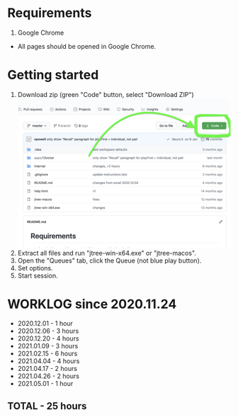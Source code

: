 # Requirements
1. Google Chrome
- All pages should be opened in Google Chrome.

# Getting started

1. Download zip (green "Code" button, select "Download ZIP")
   ![Press green button to download code](code.png)
2. Extract all files and run "jtree-win-x64.exe" or "jtree-macos".
3. Open the "Queues" tab, click the Queue (not blue play button).
4. Set options.
5. Start session.

# WORKLOG since 2020.11.24
* 2020.12.01 - 1 hour
* 2020.12.06 - 3 hours
* 2020.12.20 - 4 hours
* 2021.01.09 - 3 hours
* 2021.02.15 - 6 hours
* 2021.04.04 - 4 hours
* 2021.04.17 - 2 hours
* 2021.04.26 - 2 hours
* 2021.05.01 - 1 hour
## TOTAL - 25 hours